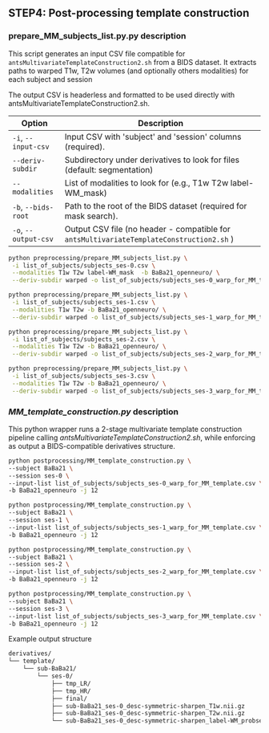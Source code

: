 ## STEP4: Post-processing template construction

### prepare_MM_subjects_list.py.py description

This script generates an input CSV file compatible for `antsMultivariateTemplateConstruction2.sh` from a BIDS dataset.
It extracts paths to warped T1w, T2w volumes (and optionally others modalities) for each subject and session

The output CSV is headerless and formatted to be used directly with antsMultivariateTemplateConstruction2.sh.

| Option                | Description                                                                              |
|-----------------------|------------------------------------------------------------------------------------------|
| `-i`, `--input-csv`   | Input CSV with 'subject' and 'session' columns (required).                               |
| `--deriv-subdir`      | Subdirectory under derivatives to look for files (default: segmentation)                 |
| `--modalities`        | List of modalities to look for (e.g., T1w T2w label-WM_mask)                             |
| `-b`, `--bids-root`   | Path to the root of the BIDS dataset (required for mask search).                         |
| `-o`, `--output-csv`  | Output CSV file (no header - compatible for `antsMultivariateTemplateConstruction2.sh` ) |


```bash
python preprocessing/prepare_MM_subjects_list.py \
 -i list_of_subjects/subjects_ses-0.csv \
 --modalities T1w T2w label-WM_mask  -b BaBa21_openneuro/ \
 --deriv-subdir warped -o list_of_subjects/subjects_ses-0_warp_for_MM_template.csv
```

```bash
python preprocessing/prepare_MM_subjects_list.py \
 -i list_of_subjects/subjects_ses-1.csv \
 --modalities T1w T2w -b BaBa21_openneuro/ \
 --deriv-subdir warped -o list_of_subjects/subjects_ses-1_warp_for_MM_template.csv
```

```bash
python preprocessing/prepare_MM_subjects_list.py \
 -i list_of_subjects/subjects_ses-2.csv \
 --modalities T1w T2w -b BaBa21_openneuro/ \
 --deriv-subdir warped -o list_of_subjects/subjects_ses-2_warp_for_MM_template.csv
```

```bash
python preprocessing/prepare_MM_subjects_list.py \
 -i list_of_subjects/subjects_ses-3.csv \
 --modalities T1w T2w -b BaBa21_openneuro/ \
 --deriv-subdir warped -o list_of_subjects/subjects_ses-3_warp_for_MM_template.csv
```

### _MM_template_construction.py_ description
This python wrapper runs a 2-stage multivariate template construction pipeline calling _antsMultivariateTemplateConstruction2.sh_, while enforcing as output a BIDS-compatible derivatives structure.

```bash
python postprocessing/MM_template_construction.py \
--subject BaBa21 \
--session ses-0 \
--input-list list_of_subjects/subjects_ses-0_warp_for_MM_template.csv \
-b BaBa21_openneuro -j 12
```

```bash
python postprocessing/MM_template_construction.py \
--subject BaBa21 \
--session ses-1 \
--input-list list_of_subjects/subjects_ses-1_warp_for_MM_template.csv \
-b BaBa21_openneuro -j 12
```

```bash
python postprocessing/MM_template_construction.py \
--subject BaBa21 \
--session ses-2 \
--input-list list_of_subjects/subjects_ses-2_warp_for_MM_template.csv \
-b BaBa21_openneuro -j 12
```

```bash
python postprocessing/MM_template_construction.py \
--subject BaBa21 \
--session ses-3 \
--input-list list_of_subjects/subjects_ses-3_warp_for_MM_template.csv \
-b BaBa21_openneuro -j 12
```

Example output structure
```bash
derivatives/
└── template/
    └── sub-BaBa21/
        └── ses-0/
            ├── tmp_LR/
            ├── tmp_HR/
            ├── final/
            ├── sub-BaBa21_ses-0_desc-symmetric-sharpen_T1w.nii.gz
            ├── sub-BaBa21_ses-0_desc-symmetric-sharpen_T2w.nii.gz
            └── sub-BaBa21_ses-0_desc-symmetric-sharpen_label-WM_probseg.nii.gz
```
